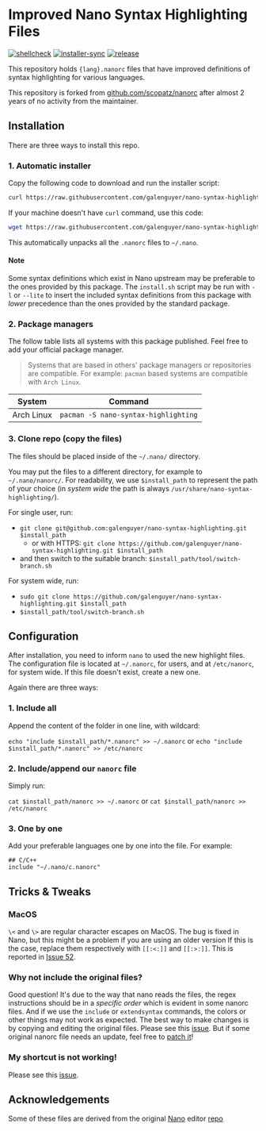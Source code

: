 # Improved Nano Syntax Highlighting Files

[![shellcheck](https://github.com/galenguyer/nano-syntax-highlighting/actions/workflows/shellcheck.yml/badge.svg?branch=master)](https://github.com/galenguyer/nano-syntax-highlighting/actions/workflows/shellcheck.yml)
[![installer-sync](https://github.com/galenguyer/nano-syntax-highlighting/actions/workflows/installer-sync.yml/badge.svg?branch=master)](https://github.com/galenguyer/nano-syntax-highlighting/actions/workflows/installer-sync.yml)
[![release](https://img.shields.io/github/v/release/marmitar/nano-syntax-highlighting?logo=github&logoColor=%23959DA5&labelColor=%23444D56)](https://github.com/marmitar/nano-syntax-highlighting/releases/latest)

This repository holds ``{lang}.nanorc`` files that have improved definitions of syntax highlighting for various languages.

This repository is forked from [github.com/scopatz/nanorc](https://github.com/scopatz/nanorc) after almost 2 years of no activity from the maintainer.

## Installation

There are three ways to install this repo.

### 1. Automatic installer

Copy the following code to download and run the installer script:

```sh
curl https://raw.githubusercontent.com/galenguyer/nano-syntax-highlighting/master/install.sh | bash
```

If your machine doesn't have `curl` command, use this code:

```sh
wget https://raw.githubusercontent.com/galenguyer/nano-syntax-highlighting/master/install.sh -O- | bash
```

This automatically unpacks all the `.nanorc` files to `~/.nano`.

#### Note

Some syntax definitions which exist in Nano upstream may be preferable to the ones provided by this package.
The `install.sh` script may be run with `-l` or `--lite` to insert the included syntax definitions from this package with *lower* precedence than the ones provided by the standard package.

### 2. Package managers

The follow table lists all systems with this package published.
Feel free to add your official package manager.

> Systems that are based in others' package managers or repositories are compatible. For example: `pacman` based systems are compatible with `Arch Linux`.

| System     | Command                                  |
| ---------- | ---------------------------------------- |
| Arch Linux | `pacman -S nano-syntax-highlighting`     |

### 3. Clone repo (copy the files)

The files should be placed inside of the `~/.nano/` directory.

You may put the files to a different directory, for example to `~/.nano/nanorc/`.
For readability, we use `$install_path` to represent the path of your choice (in *system wide* the path is always `/usr/share/nano-syntax-highlighting/`).

For single user, run:

- `git clone git@github.com:galenguyer/nano-syntax-highlighting.git $install_path`
  - or with HTTPS: `git clone https://github.com/galenguyer/nano-syntax-highlighting.git $install_path`
- and then switch to the suitable branch: `$install_path/tool/switch-branch.sh`

For system wide, run:

- `sudo git clone https://github.com/galenguyer/nano-syntax-highlighting.git $install_path`
- `$install_path/tool/switch-branch.sh`

## Configuration

After installation, you need to inform `nano` to used the new highlight files.
The configuration file is located at `~/.nanorc`, for users, and at `/etc/nanorc`, for system wide.
If this file doesn't exist, create a new one.

Again there are three ways:

### 1. Include all

Append the content of the folder in one line, with wildcard:

`echo "include $install_path/*.nanorc" >> ~/.nanorc` or
`echo "include $install_path/*.nanorc" >> /etc/nanorc`

### 2. Include/append our `nanorc` file

Simply run:

`cat $install_path/nanorc >> ~/.nanorc` or
`cat $install_path/nanorc >> /etc/nanorc`

### 3. One by one

Add your preferable languages one by one into the file. For example:

```
## C/C++
include "~/.nano/c.nanorc"
```

## Tricks & Tweaks

### MacOS

`\<` and `\>` are regular character escapes on MacOS.
The bug is fixed in Nano, but this might be a problem if you are using an older version
If this is the case, replace them respectively with `[[:<:]]` and `[[:>:]]`.
This is reported in [Issue 52](https://github.com/scopatz/nanorc/issues/52).

### Why not include the original files?

Good question! It's due to the way that nano reads the files, the regex instructions should be in a _specific order_ which is evident in some nanorc files.
And if we use the `include` or `extendsyntax` commands, the colors or other things may not work as expected.
The best way to make changes is by copying and editing the original files.
Please see this [issue](https://savannah.gnu.org/bugs/index.php?5698).
But if some original nanorc file needs an update, feel free to [patch it](https://savannah.gnu.org/patch/?func=additem&group=nano)!

### My shortcut is not working!

Please see this [issue](https://savannah.gnu.org/bugs/?56994).

## Acknowledgements

Some of these files are derived from the original [Nano](https://www.nano-editor.org) editor [repo](https://git.savannah.gnu.org/cgit/nano.git)
